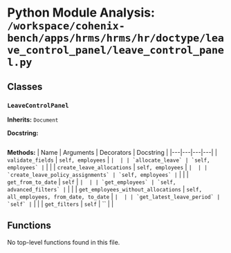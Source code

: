 # Python Module Analysis: `/workspace/cohenix-bench/apps/hrms/hrms/hr/doctype/leave_control_panel/leave_control_panel.py`

## Classes

### `LeaveControlPanel`
**Inherits:** `Document`


**Docstring:**
```

```

**Methods:**
| Name | Arguments | Decorators | Docstring |
|---|---|---|---|
| `validate_fields` | `self, employees` | `` |  |
| `allocate_leave` | `self, employees` | `` |  |
| `create_leave_allocations` | `self, employees` | `` |  |
| `create_leave_policy_assignments` | `self, employees` | `` |  |
| `get_from_to_date` | `self` | `` |  |
| `get_employees` | `self, advanced_filters` | `` |  |
| `get_employees_without_allocations` | `self, all_employees, from_date, to_date` | `` |  |
| `get_latest_leave_period` | `self` | `` |  |
| `get_filters` | `self` | `` |  |





## Functions

No top-level functions found in this file.
